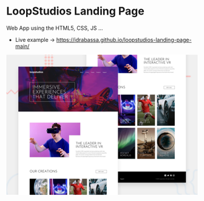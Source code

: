 # LoopStudios Landing Page

Web App using the HTML5, CSS, JS ...

- Live example -> https://idrabassa.github.io/loopstudios-landing-page-main/

![](https://github.com/idrabassa/loopstudios-landing-page-main/blob/master/public/design/desktop-preview.jpg)
